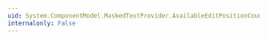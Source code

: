 ```yaml
---
uid: System.ComponentModel.MaskedTextProvider.AvailableEditPositionCount
internalonly: False
---
```

